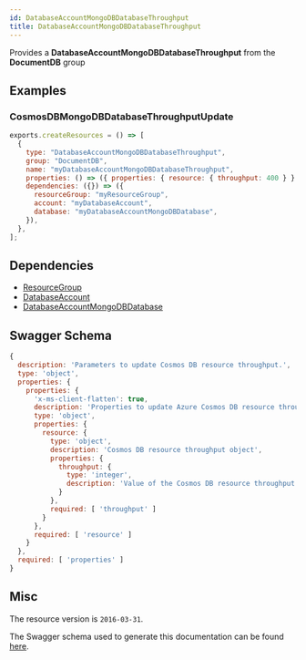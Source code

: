 ```yaml
---
id: DatabaseAccountMongoDBDatabaseThroughput
title: DatabaseAccountMongoDBDatabaseThroughput
---
```

Provides a **DatabaseAccountMongoDBDatabaseThroughput** from the **DocumentDB** group
## Examples
### CosmosDBMongoDBDatabaseThroughputUpdate
```js
exports.createResources = () => [
  {
    type: "DatabaseAccountMongoDBDatabaseThroughput",
    group: "DocumentDB",
    name: "myDatabaseAccountMongoDBDatabaseThroughput",
    properties: () => ({ properties: { resource: { throughput: 400 } } }),
    dependencies: ({}) => ({
      resourceGroup: "myResourceGroup",
      account: "myDatabaseAccount",
      database: "myDatabaseAccountMongoDBDatabase",
    }),
  },
];

```
## Dependencies
- [ResourceGroup](../Resources/ResourceGroup.md)
- [DatabaseAccount](../DocumentDB/DatabaseAccount.md)
- [DatabaseAccountMongoDBDatabase](../DocumentDB/DatabaseAccountMongoDBDatabase.md)
## Swagger Schema
```js
{
  description: 'Parameters to update Cosmos DB resource throughput.',
  type: 'object',
  properties: {
    properties: {
      'x-ms-client-flatten': true,
      description: 'Properties to update Azure Cosmos DB resource throughput.',
      type: 'object',
      properties: {
        resource: {
          type: 'object',
          description: 'Cosmos DB resource throughput object',
          properties: {
            throughput: {
              type: 'integer',
              description: 'Value of the Cosmos DB resource throughput'
            }
          },
          required: [ 'throughput' ]
        }
      },
      required: [ 'resource' ]
    }
  },
  required: [ 'properties' ]
}
```
## Misc
The resource version is `2016-03-31`.

The Swagger schema used to generate this documentation can be found [here](https://github.com/Azure/azure-rest-api-specs/tree/main/specification/cosmos-db/resource-manager/Microsoft.DocumentDB/stable/2016-03-31/cosmos-db.json).
